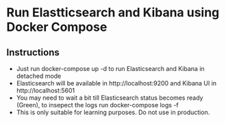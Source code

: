 # Run Elastticsearch and Kibana using Docker Compose

## Instructions
- Just run docker-compose up -d to run Elasticsearch and Kibana in detached mode
- Elasticsearch will be available in http://localhost:9200 and Kibana UI in http://localhost:5601
- You may need to wait a bit till Elasticsearch status becomes ready (Green), to insepect the logs run docker-compose logs -f 
- This is only suitable for learning purposes. Do not use in production.


